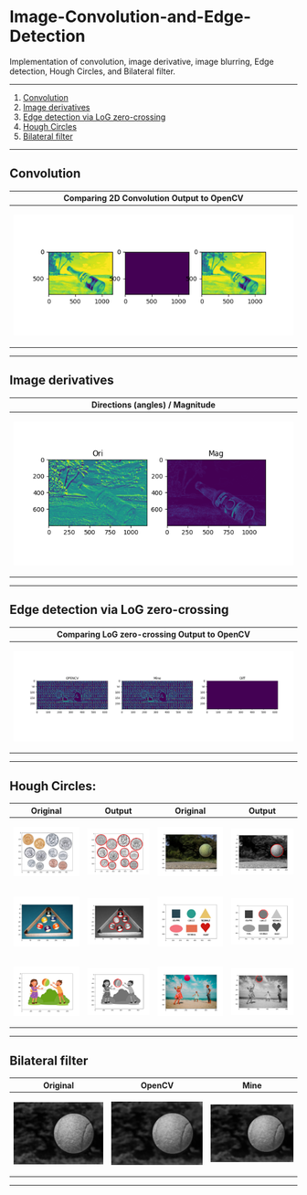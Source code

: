 # Image-Convolution-and-Edge-Detection
Implementation of convolution, image derivative, image blurring, Edge detection, Hough Circles, and Bilateral filter.

-----

1. [ Convolution ](#convolution)
2. [ Image derivatives ](#image-derivatives)
3. [ Edge detection via LoG zero-crossing ](#edge-detection-via-log-zero-crossing)
4. [ Hough Circles ](#hough-circles)
5. [ Bilateral filter ](#bilateral-filter)

-----

<h2>Convolution</h2>

<div align="center">

| Comparing 2D Convolution Output to OpenCV |
| ------------- |
| <p align="center"><img src="https://github.com/AlmogJakov/Image-Convolution-and-Edge-Detection/blob/main/demo/conv2d.png"/></p>  |
  
 </div>

-----

<h2>Image derivatives</h2>

<div align="center">
  
| Directions (angles) / Magnitude |
| ------------- |
| <p align="center"><img src="https://github.com/AlmogJakov/Image-Convolution-and-Edge-Detection/blob/main/demo/ori_mag.png"/></p>  |
  
</div>

-----

<h2>Edge detection via LoG zero-crossing</h2>

<div align="center">
  
| Comparing LoG zero-crossing Output to OpenCV |
| ------------- |
| <p align="center"><img src="https://github.com/AlmogJakov/Image-Convolution-and-Edge-Detection/blob/main/demo/edgesLOG.png"/></p>  |
  
</div>

-----

<h2>Hough Circles:</h2>

| Original | Output | Original | Output |
| ------------- | ------------- | ------------- | ------------- |
| <p align="center"><img src="https://github.com/AlmogJakov/Image-Convolution-and-Edge-Detection/blob/main/demo/coins_org.png"/></p>  | <p align="center"><img src="https://github.com/AlmogJakov/Image-Convolution-and-Edge-Detection/blob/main/demo/coins.png"/></p>  | <p align="center"><img src="https://github.com/AlmogJakov/Image-Convolution-and-Edge-Detection/blob/main/demo/tenis_org.png"/></p>  | <p align="center"><img src="https://github.com/AlmogJakov/Image-Convolution-and-Edge-Detection/blob/main/demo/tenis.png"/></p>  |
| <p align="center"><img src="https://github.com/AlmogJakov/Image-Convolution-and-Edge-Detection/blob/main/demo/pool_balls_org.png"/></p>  | <p align="center"><img src="https://github.com/AlmogJakov/Image-Convolution-and-Edge-Detection/blob/main/demo/pool_balls.png"/></p>  | <p align="center"><img src="https://github.com/AlmogJakov/Image-Convolution-and-Edge-Detection/blob/main/demo/shapes_org.png"/></p>  | <p align="center"><img src="https://github.com/AlmogJakov/Image-Convolution-and-Edge-Detection/blob/main/demo/shapes.png"/></p>  |
| <p align="center"><img src="https://github.com/AlmogJakov/Image-Convolution-and-Edge-Detection/blob/main/demo/ball_org.png"/></p>  | <p align="center"><img src="https://github.com/AlmogJakov/Image-Convolution-and-Edge-Detection/blob/main/demo/ball.png"/></p>  | <p align="center"><img src="https://github.com/AlmogJakov/Image-Convolution-and-Edge-Detection/blob/main/demo/beach_ball_org.png"/></p> | <p align="center"><img src="https://github.com/AlmogJakov/Image-Convolution-and-Edge-Detection/blob/main/demo/beach_ball.png"/></p>  |

-----

<h2>Bilateral filter</h2>

<div align="center">
  
| Original | OpenCV | Mine |
| ------------- | ------------- | ------------- |
| <p align="center"><img src="https://github.com/AlmogJakov/Image-Convolution-and-Edge-Detection/blob/main/demo/bilateral_original.jpg"/></p>  | <p align="center"><img src="https://github.com/AlmogJakov/Image-Convolution-and-Edge-Detection/blob/main/demo/bilateral_opencv.jpg"/></p>  | <p align="center"><img src="https://github.com/AlmogJakov/Image-Convolution-and-Edge-Detection/blob/main/demo/bilateral_mine.jpg"/></p>  |
  
</div>

-----
